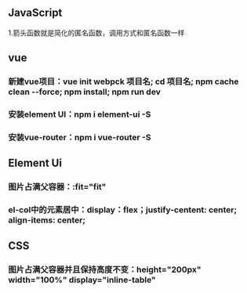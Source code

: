 ## JavaScript
1.箭头函数就是简化的匿名函数，调用方式和匿名函数一样

## vue
### 新建vue项目：vue init webpck 项目名; cd 项目名; npm cache clean --force; npm install; npm run dev
### 安装element UI：npm i element-ui -S
### 安装vue-router：npm i vue-router -S

## Element Ui
### 图片占满父容器：:fit="fit"
### el-col中的元素居中：display：flex；justify-centent: center; align-items: center;

## CSS
### 图片占满父容器并且保持高度不变：height="200px" width="100%" display="inline-table"
